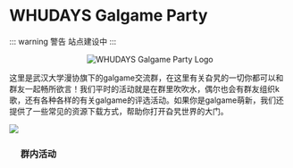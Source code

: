 # WHUDAYS Galgame Party

::: warning 警告
站点建设中
:::

<p align="center">
  <img src="/group/galgame/logo.png" alt="WHUDAYS Galgame Party Logo" style="max-width: 50%; height: auto;">
</p>

这里是武汉大学漫协旗下的galgame交流群，在这里有关旮旯的一切你都可以和群友一起畅所欲言！我们平时的活动就是在群里吹吹水，偶尔也会有群友组织k歌，还有各种各样的有关galgame的评选活动。如果你是galgame萌新，我们还提供了一些常见的资源下载方式，帮助你打开旮旯世界的大门。

![](/group/galgame/sakuranouta.png)

<a href="/group/galgame/activity/" rel="noopener noreferrer" style="display: inline-block; padding: 0.625rem 1.25rem; font-size: 1rem; font-weight: 600; color: var(--vp-button-brand-text); background-color: var(--vp-button-brand-bg); border: 1px solid var(--vp-button-brand-border); border-radius: 20px; text-decoration: none; transition: color 0.25s, border-color 0.25s, background-color 0.25s;">
  群内活动
</a>